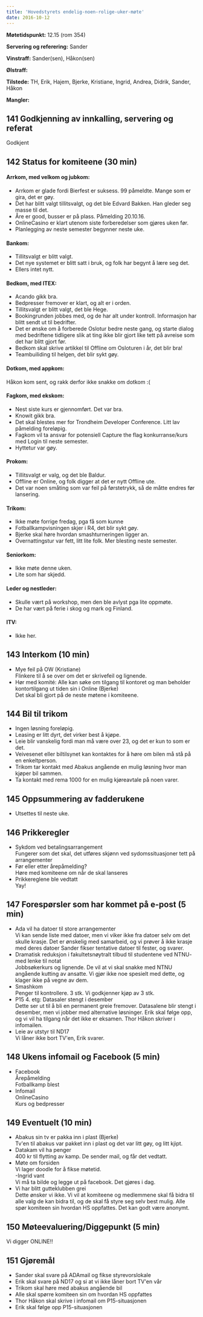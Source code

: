 ```yaml
---
title: 'Hovedstyrets endelig-noen-rolige-uker-møte'
date: 2016-10-12
---
```


**Møtetidspunkt:** 12.15 (rom 354)  

**Servering og referering:** Sander  

**Vinstraff:** Sander(sen), Håkon(sen)  

**Ølstraff:**  

**Tilstede:** TH, Erik, Hajem, Bjerke, Kristiane, Ingrid, Andrea, Didrik, Sander, Håkon  

**Mangler:**  

## 141 Godkjenning av innkalling, servering og referat 

Godkjent

## 142 Status for komiteene (30 min)

#### Arrkom, med velkom og jubkom:
- Arrkom er glade fordi Bierfest er suksess. 99 påmeldte. Mange som er gira, det er gøy.  
- Det har blitt valgt tillitsvalgt, og det ble Edvard Bakken. Han gleder seg masse til det.  
- Åre er good, busser er på plass. Påmelding 20.10.16.  
- OnlineCasino er klart utenom siste forberedelser som gjøres uken før.  
- Planlegging av neste semester begynner neste uke.  

#### Bankom:  
- Tillitsvalgt er blitt valgt.  
- Det nye systemet er blitt satt i bruk, og folk har begynt å lære seg det.  
- Ellers intet nytt.  

#### Bedkom, med ITEX:  
- Acando gikk bra.  
- Bedpresser fremover er klart, og alt er i orden.  
- Tillitsvalgt er blitt valgt, det ble Hege.  
- Bookingrunden jobbes med, og de har alt under kontroll. Informasjon har blitt sendt ut til bedrifter.  
- Det er ønske om å forberede Oslotur bedre neste gang, og starte dialog med bedriftene tidligere slik at ting ikke blir gjort like tett på avreise som det har blitt gjort før.  
- Bedkom skal skrive artikkel til Offline om Osloturen i år, det blir bra!  
- Teambuiliding til helgen, det blir sykt gøy.  

#### Dotkom, med appkom:
Håkon kom sent, og rakk derfor ikke snakke om dotkom :(  

#### Fagkom, med ekskom:  
- Nest siste kurs er gjennomført. Det var bra.  
- Knowit gikk bra.  
- Det skal blestes mer for Trondheim Developer Conference. Litt lav påmelding foreløpig.  
- Fagkom vil ta ansvar for potensiell Capture the flag konkurranse/kurs med Login til neste semester.  
- Hyttetur var gøy.  

#### Prokom:  
- Tillitsvalgt er valg, og det ble Baldur.  
- Offline er Online, og folk digger at det er nytt Offline ute.  
- Det var noen småting som var feil på førstetrykk, så de måtte endres før lansering.  

#### Trikom:  
- Ikke møte forrige fredag, pga få som kunne  
- Fotballkampvisningen skjer i R4, det blir sykt gøy.  
- Bjerke skal høre hvordan smashturneringen ligger an.  
- Overnattingstur var fett, litt lite folk. Mer blesting neste semester.  

#### Seniorkom: 
- Ikke møte denne uken.  
- Lite som har skjedd.  

#### Leder og nestleder:  
- Skulle vært på workshop, men den ble avlyst pga lite oppmøte.  
- De har vært på ferie i skog og mark og Finland.  

#### ITV: 
- Ikke her.  

## 143 Interkom (10 min) 
- Mye feil på OW (Kristiane)  
Flinkere til å se over om det er skrivefeil og lignende.
- Hør med komité: Alle kan søke om tilgang til kontoret og man beholder kontortilgang ut tiden sin i Online (Bjerke)  
Det skal bli gjort på de neste møtene i komiteene. 

## 144 Bil til trikom
- Ingen løsning foreløpig.  
- Leasing er litt dyrt, det virker best å kjøpe.  
- Leie blir vanskelig fordi man må være over 23, og det er kun to som er det.  
- Veivesenet eller biltilsynet kan kontaktes for å høre om bilen må stå på en enkeltperson.  
- Trikom tar kontakt med Abakus angående en mulig løsning hvor man kjøper bil sammen.  
- Ta kontakt med rema 1000 for en mulig kjøreavtale på noen varer.  

## 145 Oppsummering av fadderukene 
- Utsettes til neste uke.  

## 146 Prikkeregler
- Sykdom ved betalingsarrangement  
Fungerer som det skal, det utføres skjønn ved sydomssituasjoner tett på arrangementer
- Før eller etter årepåmelding?  
Høre med komiteene om når de skal lanseres  
- Prikkereglene ble vedtatt  
Yay!  

## 147 Forespørsler som har kommet på e-post (5 min) 
- Ada vil ha datoer til store arrangementer  
Vi kan sende liste med datoer, men vi viker ikke fra datoer selv om det skulle krasje.
Det er ønskelig med samarbeid, og vi prøver å ikke krasje med deres datoer
Sander fikser tentative datoer til fester, og svarer.  
- Dramatisk reduksjon i fakultetsnøytralt tilbud til studentene ved NTNU- med lenke til notat  
Jobbsøkerkurs og lignende. De vil at vi skal snakke med NTNU angående kutting av ansatte.
Vi gjør ikke noe spesielt med dette, og klager ikke på vegne av dem.  
- Smashkom  
Penger til kontrollere. 3 stk. Vi godkjenner kjøp av 3 stk.  
- P15 4. etg: Datasaler stengt i desember  
Dette ser ut til å bli en permanent greie fremover. Datasalene blir stengt i desember, men vi jobber med alternative løsninger.
Erik skal følge opp, og vi vil ha tilgang når det ikke er eksamen. Thor Håkon skriver i infomailen.  
- Leie av utstyr til ND17  
Vi låner ikke bort TV'en, Erik svarer.  

## 148 Ukens infomail og Facebook (5 min)  
- Facebook  
Årepåmelding  
Fotballkamp blest  
- Infomail  
OnlineCasino  
Kurs og bedpresser  

## 149 Eventuelt (10 min)
- Abakus sin tv er pakka inn i plast (Bjerke)  
Tv'en til abakus var pakket inn i plast og det var litt gøy, og litt kjipt.   
- Datakam vil ha penger  
400 kr til flytting av kamp. De sender mail, og får det vedtatt.  
- Møte om forsiden  
Vi lager doodle for å fikse møtetid.  
-Ingrid vant  
Vi må ta bilde og legge ut på facebook. Det gjøres i dag.  
- Vi har blitt gutteklubben grei  
Dette ønsker vi ikke. Vi vil at komiteene og medlemmene skal få bidra til alle valg de kan bidra til, og de skal få styre seg selv best mulig.
Alle spør komiteen sin hvordan HS oppfattes. Det kan godt være anonymt.  

## 150 Møteevaluering/Diggepunkt (5 min)
Vi digger ONLINE!!  

## 151 Gjøremål
- Sander skal svare på ADAmail og fikse styrevorslokale  
- Erik skal svare på ND17 og si at vi ikke låner bort TV'en vår  
- Trikom skal høre med abakus angående bil  
- Alle skal spørre komiteen sin om hvordan HS oppfattes  
- Thor Håkon skal skrive i infomail om P15-situasjonen  
- Erik skal følge opp P15-situasjonen
